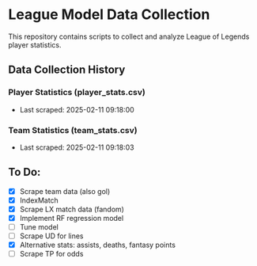 # League Model Data Collection

This repository contains scripts to collect and analyze League of Legends player statistics.

## Data Collection History

### Player Statistics (player_stats.csv)
- Last scraped: 2025-02-11 09:18:00

### Team Statistics (team_stats.csv)
- Last scraped: 2025-02-11 09:18:03

## To Do:
- [x] Scrape team data (also gol)
- [x] IndexMatch
- [x] Scrape LX match data (fandom)
- [x] Implement RF regression model
- [ ] Tune model
- [ ] Scrape UD for lines
- [x] Alternative stats: assists, deaths, fantasy points
- [ ] Scrape TP for odds